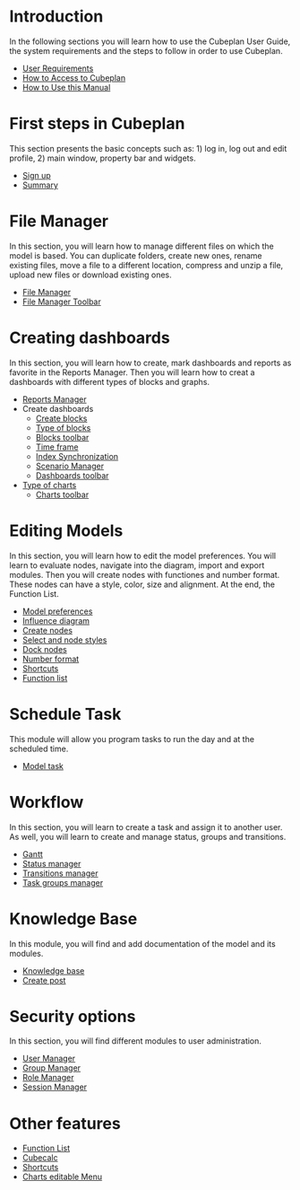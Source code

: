 # Introduction
In the following sections you will learn how to use the Cubeplan User Guide, the system requirements and the steps to follow in order to use Cubeplan.

-   [User Requirements ](Cubeplan/Introduction/Intro/#User-Requirements)
-   [How to Access to Cubeplan](Cubeplan/Introduction/Intro/#how-to-access-cubeplan)
-   [How to Use this Manual](Cubeplan/Introduction/Intro/#how-to-use-the-knowledge-base)

# First steps in Cubeplan  
This section presents the basic concepts such as: 1) log in, log out and edit profile, 2) main window, property bar and widgets.

-   [Sign up](/Cubeplan/Introduction/Sign%20up)
-   [Summary](/2-Summary)

# File Manager  
In this section, you will learn how to manage different files on which the model is based. You can duplicate folders, create new ones, rename existing files, move a file to a different location, compress and unzip a file, upload new files or download existing ones.

-   [File Manager](Cubeplan/2.%20Model%20Manager/File%20Manager/)
-   [File Manager Toolbar](Cubeplan/2.%20Model%20Manager/File%20Manager%20Toolbar/)

# Creating dashboards  
In this section, you will learn how to create, mark dashboards and reports as favorite in the Reports Manager. Then you will learn how to creat a dashboards with different types of blocks and graphs.

-   [Reports Manager](Cubeplan/4-Creating%20Dashboards/Report%20Manager/)
-   Create dashboards
    -   [Create blocks](Cubeplan/4-Creating%20Dashboards/Create/create-blocks/)
    -   [Type of blocks](Cubeplan/4-Creating%20Dashboards/Create/Block%20Types/)
    -   [Blocks toolbar](Cubeplan/4-Creating%20Dashboards/Create/Blocks%20Toolbar/)
    -   [Time frame](Cubeplan/4-Creating%20Dashboards/Create/Timeframe/)
    -   [Index Synchronization](Cubeplan/4-Creating%20Dashboards/Create/Index%20Sync/)
    -   [Scenario Manager](Cubeplan/4-Creating%20Dashboards/Report%20Manager/scenario-manager-2/)
    -   [Dashboards toolbar](Cubeplan/4-Creating%20Dashboards/Report%20Manager/dashboard-toolbar-2/)
-   [Type of charts](Cubeplan/4-Creating%20Dashboards/Report%20Manager/types-of-charts/)
    -   [Charts toolbar](Cubeplan/4-Creating%20Dashboards/Report%20Manager/charts-toolbar/)

# Editing Models  
In this section, you will learn how to edit the model preferences. You will learn to evaluate nodes, navigate into the diagram, import and export modules. Then you will create nodes with functiones and number format. These nodes can have a style, color, size and alignment. At the end, the Function List.  

-   [Model preferences](http://www.cubeplat.com:8081/wiki/en/knowledge-base/model-preferences/)
-   [Influence diagram](http://www.cubeplat.com:8081/wiki/en/knowledge-base/influence-diagram/)
-   [Create nodes](http://www.cubeplat.com:8081/wiki/en/knowledge-base/create-nodes/)
-   [Select and node styles](http://www.cubeplat.com:8081/wiki/en/knowledge-base/select-node-styles/)
-   [Dock nodes](http://www.cubeplat.com:8081/wiki/en/knowledge-base/dock-nodes/)
-   [Number format](http://www.cubeplat.com:8081/wiki/en/knowledge-base/number-format-2/)
-   [Shortcuts](http://www.cubeplat.com:8081/wiki/en/knowledge-base/shortcuts-2/)
-   [Function list](http://www.cubeplat.com:8081/wiki/en/knowledge-base/function-list/)

# Schedule Task  
This module will allow you program tasks to run the day and at the scheduled time.

-   [Model task](http://www.cubeplat.com:8081/wiki/en/knowledge-base/model-tasks/)

# Workflow  
In this section, you will learn to create a task and assign it to another user. As well, you will learn to create and manage status, groups and transitions.

-   [Gantt](http://www.cubeplat.com:8081/wiki/en/knowledge-base/gantt-2/)
-   [Status manager](http://www.cubeplat.com:8081/wiki/en/knowledge-base/status-manager/)
-   [Transitions manager](http://www.cubeplat.com:8081/wiki/en/knowledge-base/transitions-manager/)
-   [Task groups manager](http://www.cubeplat.com:8081/wiki/en/knowledge-base/task-group-manager/)

# Knowledge Base  
In this module, you will find and add documentation of the model and its modules.

-   [Knowledge base](http://www.cubeplat.com:8081/wiki/en/knowledge-base/knowledge-base-2/)
-   [Create post](http://www.cubeplat.com:8081/wiki/en/knowledge-base/new-post/)

# Security options  
In this section, you will find different modules to user administration.

-   [User Manager](http://www.cubeplat.com:8081/wiki/en/knowledge-base/user-manager-2/)
-   [Group Manager](http://www.cubeplat.com:8081/wiki/en/knowledge-base/group-manager-2/)
-   [Role Manager](http://www.cubeplat.com:8081/wiki/en/knowledge-base/role-manager-2/)
-   [Session Manager](http://www.cubeplat.com:8081/wiki/en/knowledge-base/session-manager-2/)

# Other features
-   [Function List](http://www.cubeplat.com:8081/wiki/en/knowledge-base/function-list/)
-   [Cubecalc](http://www.cubeplat.com:8081/wiki/en/knowledge-base/cubecalc-installation-2/)
-   [Shortcuts](http://www.cubeplat.com:8081/wiki/en/knowledge-base/shortcuts-2/)
-   [Charts editable Menu](http://www.cubeplat.com:8081/wiki/en/knowledge-base/charts-editable-menu/)

<!--stackedit_data:
eyJoaXN0b3J5IjpbMTY2MjYwMjE5MCw4ODM3ODMzNDQsMTc3NT
A5NDUyNCw4MTM4NDM4NjQsLTE2ODQxMzIwODksLTE1NjU5ODIx
MjAsLTEzNzUzNTU0Niw4MDIwMTIyMjgsMjA5MTY5MTY2MCwtNT
M3ODY1NF19
-->